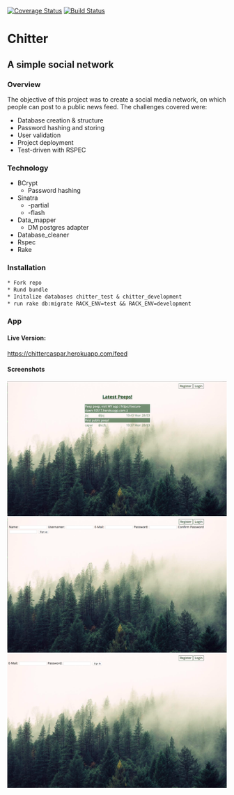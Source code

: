 [![Coverage Status](https://coveralls.io/repos/github/ccfz/chitter-challenge/badge.svg?branch=master)](https://coveralls.io/github/ccfz/chitter-challenge?branch=master)
[![Build Status](https://travis-ci.org/ccfz/chitter-challenge.svg?branch=master)](https://travis-ci.org/ccfz/chitter-challenge)

# Chitter
## A simple social network

### Overview

  The objective of this project was to create a social media network, on which people can post to a public news feed. The challenges covered were:

  * Database creation & structure
  * Password hashing and storing
  * User validation
  * Project deployment
  * Test-driven with RSPEC

### Technology

* BCrypt
  * Password hashing
* Sinatra 
  * -partial
  * -flash
* Data_mapper
  * DM postgres adapter
* Database_cleaner
* Rspec
* Rake

### Installation

```
* Fork repo
* Rund bundle
* Initalize databases chitter_test & chitter_development
* run rake db:migrate RACK_ENV=test && RACK_ENV=development
```
### App
#### Live Version: 
https://chittercaspar.herokuapp.com/feed
#### Screenshots
![screenshots](https://github.com/ccfz/chitter-challenge/blob/master/screenshots/1.png?raw=true)
![screenshots](https://github.com/ccfz/chitter-challenge/blob/master/screenshots/2.png?raw=true)
![screenshots](https://github.com/ccfz/chitter-challenge/blob/master/screenshots/3.png?raw=true)

